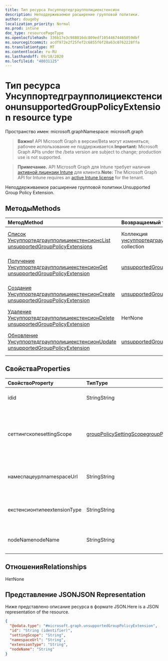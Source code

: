 ```yaml
---
title: Тип ресурса Унсуппортедграупполициекстенсион
description: Неподдерживаемое расширение групповой политики.
author: dougeby
localization_priority: Normal
ms.prod: intune
doc_type: resourcePageType
ms.openlocfilehash: 336b17e3c988016dc809edf10544674465059dbf
ms.sourcegitcommit: acdf972e2f25fef2c6855f6f28a63c0762228ffa
ms.translationtype: MT
ms.contentlocale: ru-RU
ms.lasthandoff: 09/18/2020
ms.locfileid: "48031125"
---
```

# <a name="unsupportedgrouppolicyextension-resource-type"></a><span data-ttu-id="aa559-103">Тип ресурса Унсуппортедграупполициекстенсион</span><span class="sxs-lookup"><span data-stu-id="aa559-103">unsupportedGroupPolicyExtension resource type</span></span>

<span data-ttu-id="aa559-104">Пространство имен: microsoft.graph</span><span class="sxs-lookup"><span data-stu-id="aa559-104">Namespace: microsoft.graph</span></span>

> <span data-ttu-id="aa559-105">**Важно!** API Microsoft Graph в версии/Beta могут изменяться; рабочее использование не поддерживается.</span><span class="sxs-lookup"><span data-stu-id="aa559-105">**Important:** Microsoft Graph APIs under the /beta version are subject to change; production use is not supported.</span></span>

> <span data-ttu-id="aa559-106">**Примечание.** API Microsoft Graph для Intune требует наличия [активной лицензии Intune](https://go.microsoft.com/fwlink/?linkid=839381) для клиента.</span><span class="sxs-lookup"><span data-stu-id="aa559-106">**Note:** The Microsoft Graph API for Intune requires an [active Intune license](https://go.microsoft.com/fwlink/?linkid=839381) for the tenant.</span></span>

<span data-ttu-id="aa559-107">Неподдерживаемое расширение групповой политики.</span><span class="sxs-lookup"><span data-stu-id="aa559-107">Unsupported Group Policy Extension.</span></span>

## <a name="methods"></a><span data-ttu-id="aa559-108">Методы</span><span class="sxs-lookup"><span data-stu-id="aa559-108">Methods</span></span>
|<span data-ttu-id="aa559-109">Метод</span><span class="sxs-lookup"><span data-stu-id="aa559-109">Method</span></span>|<span data-ttu-id="aa559-110">Возвращаемый тип</span><span class="sxs-lookup"><span data-stu-id="aa559-110">Return Type</span></span>|<span data-ttu-id="aa559-111">Описание</span><span class="sxs-lookup"><span data-stu-id="aa559-111">Description</span></span>|
|:---|:---|:---|
|[<span data-ttu-id="aa559-112">Список Унсуппортедграупполициекстенсионс</span><span class="sxs-lookup"><span data-stu-id="aa559-112">List unsupportedGroupPolicyExtensions</span></span>](../api/intune-gpanalyticsservice-unsupportedgrouppolicyextension-list.md)|<span data-ttu-id="aa559-113">Коллекция [унсуппортедграупполициекстенсион](../resources/intune-gpanalyticsservice-unsupportedgrouppolicyextension.md)</span><span class="sxs-lookup"><span data-stu-id="aa559-113">[unsupportedGroupPolicyExtension](../resources/intune-gpanalyticsservice-unsupportedgrouppolicyextension.md) collection</span></span>|<span data-ttu-id="aa559-114">Список свойств и связей объектов [унсуппортедграупполициекстенсион](../resources/intune-gpanalyticsservice-unsupportedgrouppolicyextension.md) .</span><span class="sxs-lookup"><span data-stu-id="aa559-114">List properties and relationships of the [unsupportedGroupPolicyExtension](../resources/intune-gpanalyticsservice-unsupportedgrouppolicyextension.md) objects.</span></span>|
|[<span data-ttu-id="aa559-115">Получение Унсуппортедграупполициекстенсион</span><span class="sxs-lookup"><span data-stu-id="aa559-115">Get unsupportedGroupPolicyExtension</span></span>](../api/intune-gpanalyticsservice-unsupportedgrouppolicyextension-get.md)|[<span data-ttu-id="aa559-116">unsupportedGroupPolicyExtension</span><span class="sxs-lookup"><span data-stu-id="aa559-116">unsupportedGroupPolicyExtension</span></span>](../resources/intune-gpanalyticsservice-unsupportedgrouppolicyextension.md)|<span data-ttu-id="aa559-117">Чтение свойств и связей объекта [унсуппортедграупполициекстенсион](../resources/intune-gpanalyticsservice-unsupportedgrouppolicyextension.md) .</span><span class="sxs-lookup"><span data-stu-id="aa559-117">Read properties and relationships of the [unsupportedGroupPolicyExtension](../resources/intune-gpanalyticsservice-unsupportedgrouppolicyextension.md) object.</span></span>|
|[<span data-ttu-id="aa559-118">Создание Унсуппортедграупполициекстенсион</span><span class="sxs-lookup"><span data-stu-id="aa559-118">Create unsupportedGroupPolicyExtension</span></span>](../api/intune-gpanalyticsservice-unsupportedgrouppolicyextension-create.md)|[<span data-ttu-id="aa559-119">unsupportedGroupPolicyExtension</span><span class="sxs-lookup"><span data-stu-id="aa559-119">unsupportedGroupPolicyExtension</span></span>](../resources/intune-gpanalyticsservice-unsupportedgrouppolicyextension.md)|<span data-ttu-id="aa559-120">Создание нового объекта [унсуппортедграупполициекстенсион](../resources/intune-gpanalyticsservice-unsupportedgrouppolicyextension.md) .</span><span class="sxs-lookup"><span data-stu-id="aa559-120">Create a new [unsupportedGroupPolicyExtension](../resources/intune-gpanalyticsservice-unsupportedgrouppolicyextension.md) object.</span></span>|
|[<span data-ttu-id="aa559-121">Удаление Унсуппортедграупполициекстенсион</span><span class="sxs-lookup"><span data-stu-id="aa559-121">Delete unsupportedGroupPolicyExtension</span></span>](../api/intune-gpanalyticsservice-unsupportedgrouppolicyextension-delete.md)|<span data-ttu-id="aa559-122">Нет</span><span class="sxs-lookup"><span data-stu-id="aa559-122">None</span></span>|<span data-ttu-id="aa559-123">Удаляет объект [унсуппортедграупполициекстенсион](../resources/intune-gpanalyticsservice-unsupportedgrouppolicyextension.md).</span><span class="sxs-lookup"><span data-stu-id="aa559-123">Deletes a [unsupportedGroupPolicyExtension](../resources/intune-gpanalyticsservice-unsupportedgrouppolicyextension.md).</span></span>|
|[<span data-ttu-id="aa559-124">Обновление Унсуппортедграупполициекстенсион</span><span class="sxs-lookup"><span data-stu-id="aa559-124">Update unsupportedGroupPolicyExtension</span></span>](../api/intune-gpanalyticsservice-unsupportedgrouppolicyextension-update.md)|[<span data-ttu-id="aa559-125">unsupportedGroupPolicyExtension</span><span class="sxs-lookup"><span data-stu-id="aa559-125">unsupportedGroupPolicyExtension</span></span>](../resources/intune-gpanalyticsservice-unsupportedgrouppolicyextension.md)|<span data-ttu-id="aa559-126">Обновление свойств объекта [унсуппортедграупполициекстенсион](../resources/intune-gpanalyticsservice-unsupportedgrouppolicyextension.md) .</span><span class="sxs-lookup"><span data-stu-id="aa559-126">Update the properties of a [unsupportedGroupPolicyExtension](../resources/intune-gpanalyticsservice-unsupportedgrouppolicyextension.md) object.</span></span>|

## <a name="properties"></a><span data-ttu-id="aa559-127">Свойства</span><span class="sxs-lookup"><span data-stu-id="aa559-127">Properties</span></span>
|<span data-ttu-id="aa559-128">Свойство</span><span class="sxs-lookup"><span data-stu-id="aa559-128">Property</span></span>|<span data-ttu-id="aa559-129">Тип</span><span class="sxs-lookup"><span data-stu-id="aa559-129">Type</span></span>|<span data-ttu-id="aa559-130">Описание</span><span class="sxs-lookup"><span data-stu-id="aa559-130">Description</span></span>|
|:---|:---|:---|
|<span data-ttu-id="aa559-131">id</span><span class="sxs-lookup"><span data-stu-id="aa559-131">id</span></span>|<span data-ttu-id="aa559-132">String</span><span class="sxs-lookup"><span data-stu-id="aa559-132">String</span></span>|<span data-ttu-id="aa559-133">Пока не задокументировано.</span><span class="sxs-lookup"><span data-stu-id="aa559-133">Not yet documented</span></span>|
|<span data-ttu-id="aa559-134">сеттингскопе</span><span class="sxs-lookup"><span data-stu-id="aa559-134">settingScope</span></span>|[<span data-ttu-id="aa559-135">groupPolicySettingScope</span><span class="sxs-lookup"><span data-stu-id="aa559-135">groupPolicySettingScope</span></span>](../resources/intune-gpanalyticsservice-grouppolicysettingscope.md)|<span data-ttu-id="aa559-136">Задание области для неподдерживаемого расширения.</span><span class="sxs-lookup"><span data-stu-id="aa559-136">Setting Scope of the unsupported extension.</span></span> <span data-ttu-id="aa559-137">Возможные значения: `unknown`, `device`, `user`.</span><span class="sxs-lookup"><span data-stu-id="aa559-137">Possible values are: `unknown`, `device`, `user`.</span></span>|
|<span data-ttu-id="aa559-138">намеспацеурл</span><span class="sxs-lookup"><span data-stu-id="aa559-138">namespaceUrl</span></span>|<span data-ttu-id="aa559-139">String</span><span class="sxs-lookup"><span data-stu-id="aa559-139">String</span></span>|<span data-ttu-id="aa559-140">URL-адрес пространства имен неподдерживаемого расширения.</span><span class="sxs-lookup"><span data-stu-id="aa559-140">Namespace Url of the unsupported extension.</span></span>|
|<span data-ttu-id="aa559-141">екстенсионтипе</span><span class="sxs-lookup"><span data-stu-id="aa559-141">extensionType</span></span>|<span data-ttu-id="aa559-142">String</span><span class="sxs-lookup"><span data-stu-id="aa559-142">String</span></span>|<span data-ttu-id="aa559-143">Екстенсионтипе неподдерживаемого расширения.</span><span class="sxs-lookup"><span data-stu-id="aa559-143">ExtensionType of the unsupported extension.</span></span>|
|<span data-ttu-id="aa559-144">nodeName</span><span class="sxs-lookup"><span data-stu-id="aa559-144">nodeName</span></span>|<span data-ttu-id="aa559-145">String</span><span class="sxs-lookup"><span data-stu-id="aa559-145">String</span></span>|<span data-ttu-id="aa559-146">Имя узла неподдерживаемого расширения.</span><span class="sxs-lookup"><span data-stu-id="aa559-146">Node name of the unsupported extension.</span></span>|

## <a name="relationships"></a><span data-ttu-id="aa559-147">Отношения</span><span class="sxs-lookup"><span data-stu-id="aa559-147">Relationships</span></span>
<span data-ttu-id="aa559-148">Нет</span><span class="sxs-lookup"><span data-stu-id="aa559-148">None</span></span>

## <a name="json-representation"></a><span data-ttu-id="aa559-149">Представление JSON</span><span class="sxs-lookup"><span data-stu-id="aa559-149">JSON Representation</span></span>
<span data-ttu-id="aa559-150">Ниже представлено описание ресурса в формате JSON.</span><span class="sxs-lookup"><span data-stu-id="aa559-150">Here is a JSON representation of the resource.</span></span>
<!-- {
  "blockType": "resource",
  "keyProperty": "id",
  "@odata.type": "microsoft.graph.unsupportedGroupPolicyExtension"
}
-->
``` json
{
  "@odata.type": "#microsoft.graph.unsupportedGroupPolicyExtension",
  "id": "String (identifier)",
  "settingScope": "String",
  "namespaceUrl": "String",
  "extensionType": "String",
  "nodeName": "String"
}
```






